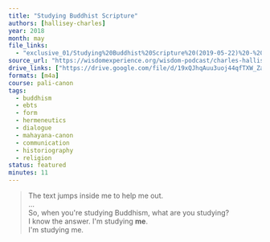 ```yaml
---
title: "Studying Buddhist Scripture"
authors: [hallisey-charles]
year: 2018
month: may
file_links:
  - "exclusive_01/Studying%20Buddhist%20Scripture%20(2019-05-22)%20-%20Charles%20Hallisey.m4a"
source_url: "https://wisdomexperience.org/wisdom-podcast/charles-hallisey/"
drive_links: ["https://drive.google.com/file/d/19xQJhqAuu3uoj44qfTXW_ZaD-OCfrbWl/view?usp=drivesdk"]
formats: [m4a]
course: pali-canon
tags:
  - buddhism
  - ebts
  - form
  - hermeneutics
  - dialogue
  - mahayana-canon
  - communication
  - historiography
  - religion
status: featured
minutes: 11
---
```

    
> The text jumps inside me to help me out.  
...  
So, when you're studying Buddhism, what are you studying?  
I know the answer. I'm studying **me**.  
I'm studying me.
